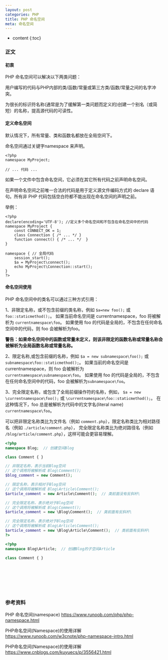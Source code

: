 ```yaml
---
layout: post
categories: PHP
title: PHP 命名空间
meta: 命名空间
---
```

* content
{:toc}

### 正文

#### 初衷

PHP 命名空间可以解决以下两类问题：

用户编写的代码与PHP内部的类/函数/常量或第三方类/函数/常量之间的名字冲突。

为很长的标识符名称(通常是为了缓解第一类问题而定义的)创建一个别名（或简短）的名称，提高源代码的可读性。

#### 定义命名空间

默认情况下，所有常量、类和函数名都放在全局空间下。 

命名空间通过关键字namespace 来声明。
```
<?php  
namespace MyProject;  
 
// ... 代码 ...  
```

如果一个文件中包含命名空间，它必须在其它所有代码之前声明命名空间。

在声明命名空间之前唯一合法的代码是用于定义源文件编码方式的 declare 语句。所有非 PHP 代码包括空白符都不能出现在命名空间的声明之前。

举例：
```
<?php
declare(encoding='UTF-8'); //定义多个命名空间和不包含在命名空间中的代码
namespace MyProject {
    const CONNECT_OK = 1;
    class Connection { /* ... */ }
    function connect() { /* ... */  }
}

namespace { // 全局代码
    session_start();
    $a = MyProject\connect();
    echo MyProject\Connection::start();
}
?>
```

#### 命名空间使用

PHP 命名空间中的类名可以通过三种方式引用：

1、非限定名称，或不包含前缀的类名称，例如 `$a=new foo();` 或 `foo::staticmethod();`。
如果当前命名空间是 currentnamespace，foo 将被解析为 `currentnamespace\foo`。
如果使用 foo 的代码是全局的，不包含在任何命名空间中的代码，则 foo 会被解析为foo。 

**警告：如果命名空间中的函数或常量未定义，则该非限定的函数名称或常量名称会被解析为全局函数名称或常量名称。**

2、限定名称,或包含前缀的名称，例如 `$a = new subnamespace\foo();` 或 `subnamespace\foo::staticmethod();`。
如果当前的命名空间是 currentnamespace，则 foo 会被解析为 `currentnamespace\subnamespace\foo`。
如果使用 foo 的代码是全局的，不包含在任何命名空间中的代码，foo 会被解析为`subnamespace\foo`。

3、完全限定名称，或包含了全局前缀操作符的名称，例如， `$a = new \currentnamespace\foo();` 或 `\currentnamespace\foo::staticmethod();`。
在这种情况下，foo 总是被解析为代码中的文字名(literal name) `currentnamespace\foo`。

可以把非限定名称类比为文件名（例如 `comment.php`），限定名称类比为相对路径名（例如 `./article/comment.php`），
完全限定名称类比为绝对路径名（例如 `/blog/article/comment.php`），这样可能会更容易理解。

```php
<?php 
namespace Blog;  // 创建空间Blog

class Comment { }

// 非限定名称，表示当前Blog空间
// 这个调用将被解析成 Blog\Comment();
$blog_comment = new Comment();

// 限定名称，表示相对于Blog空间
// 这个调用将被解析成 Blog\Article\Comment();
$article_comment = new Article\Comment();  // 类前面没有反斜杆\

// 完全限定名称，表示绝对于Blog空间
// 这个调用将被解析成 Blog\Comment();
$article_comment = new \Blog\Comment();  // 类前面有反斜杆\

// 完全限定名称，表示绝对于Blog空间
// 这个调用将被解析成 Blog\Article\Comment();
$article_comment = new \Blog\Article\Comment();  // 类前面有反斜杆\
?>
```

```php
<?php 
namespace Blog\Article;  // 创建Blog的子空间Article

class Comment { }
```


<br/><br/><br/><br/><br/>
### 参考资料

PHP 命名空间(namespace) <https://www.runoob.com/php/php-namespace.html>

PHP命名空间(Namespace)的使用详解 <https://www.runoob.com/w3cnote/php-namespace-intro.html>

PHP命名空间(Namespace)的使用详解 <https://www.cnblogs.com/kuyuecs/p/3556421.html>